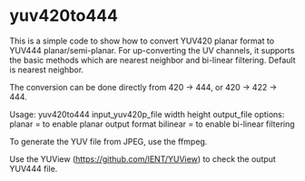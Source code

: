 # yuv420to444

This is a simple code to show how to convert YUV420 planar format to YUV444 planar/semi-planar. For up-converting the UV channels, it supports the basic methods which are nearest neighbor and bi-linear filtering. Default is nearest neighbor.

The conversion can be done directly from 420 -> 444, or 420 -> 422 -> 444.

Usage: yuv420to444 input_yuv420p_file width height output_file
       options:
         planar = to enable planar output format
         bilinear = to enable bi-linear filtering

To generate the YUV file from JPEG, use the ffmpeg.

Use the YUView (https://github.com/IENT/YUView) to check the output YUV444 file.
